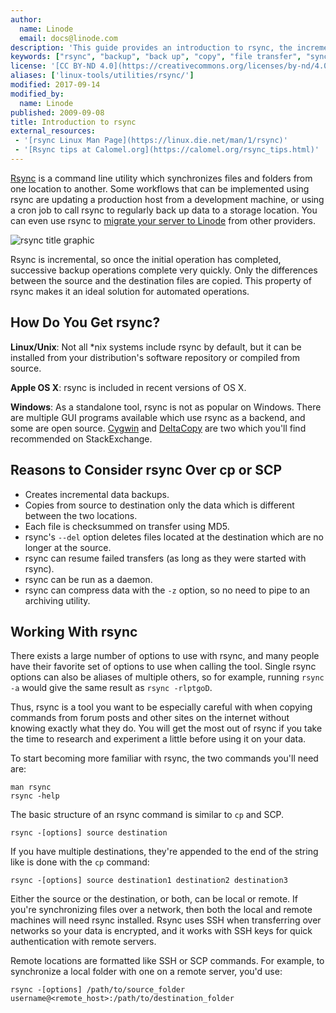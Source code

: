 ```yaml
---
author:
  name: Linode
  email: docs@linode.com
description: 'This guide provides an introduction to rsync, the incremental file transfer utility.'
keywords: ["rsync", "backup", "back up", "copy", "file transfer", "synchronize", "sync"]
license: '[CC BY-ND 4.0](https://creativecommons.org/licenses/by-nd/4.0)'
aliases: ['linux-tools/utilities/rsync/']
modified: 2017-09-14
modified_by:
  name: Linode
published: 2009-09-08
title: Introduction to rsync
external_resources:
 - '[rsync Linux Man Page](https://linux.die.net/man/1/rsync)'
 - '[Rsync tips at Calomel.org](https://calomel.org/rsync_tips.html)'
---
```


[Rsync](https://rsync.samba.org/) is a command line utility which synchronizes files and folders from one location to another. Some workflows that can be implemented using rsync are updating a production host from a development machine, or using a cron job to call rsync to regularly back up data to a storage location. You can even use rsync to [migrate your server to Linode](/docs/migrate-to-linode/disk-images/migrating-a-server-to-your-linode) from other providers.

![rsync title graphic](/docs/assets/rsync-title-graphic.jpg)

Rsync is incremental, so once the initial operation has completed, successive backup operations complete very quickly. Only the differences between the source and the destination files are copied. This property of rsync makes it an ideal solution for automated operations.


## How Do You Get rsync?
**Linux/Unix**: Not all *nix systems include rsync by default, but it can be installed from your distribution's software repository or compiled from source.

**Apple OS X**: rsync is included in recent versions of OS X.

**Windows**: As a standalone tool, rsync is not as popular on Windows. There are multiple GUI programs available which use rsync as a backend, and some are open source. [Cygwin](https://cygwin.com/) and [DeltaCopy](http://www.aboutmyip.com/AboutMyXApp/DeltaCopy.jsp) are two which you'll find recommended on StackExchange.


## Reasons to Consider rsync Over cp or SCP
- Creates incremental data backups.
- Copies from source to destination only the data which is different between the two locations.
- Each file is checksummed on transfer using MD5.
- rsync's `--del` option deletes files located at the destination which are no longer at the source.
- rsync can resume failed transfers (as long as they were started with rsync).
- rsync can be run as a daemon.
- rsync can compress data with the `-z` option, so no need to pipe to an archiving utility.


## Working With rsync
There exists a large number of options to use with rsync, and many people have their favorite set of options to use when calling the tool. Single rsync options can also be aliases of multiple others, so for example, running `rsync -a` would give the same result as `rsync -rlptgoD`.

Thus, rsync is a tool you want to be especially careful with when copying commands from forum posts and other sites on the internet without knowing exactly what they do. You will get the most out of rsync if you take the time to research and experiment a little before using it on your data.

To start becoming more familiar with rsync, the two commands you'll need are:

    man rsync
    rsync -help

The basic structure of an rsync command is similar to `cp` and SCP. 

    rsync -[options] source destination

If you have multiple destinations, they're appended to the end of the string like is done with the `cp` command:

    rsync -[options] source destination1 destination2 destination3

Either the source or the destination, or both, can be local or remote. If you're synchronizing files over a network, then both the local and remote machines will need rsync installed. Rsync uses SSH when transferring over networks so your data is encrypted, and it works with SSH keys for quick authentication with remote servers.

Remote locations are formatted like SSH or SCP commands. For example, to synchronize a local folder with one on a remote server, you'd use:

    rsync -[options] /path/to/source_folder username@<remote_host>:/path/to/destination_folder